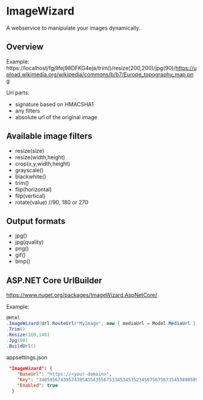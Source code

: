 # ImageWizard
A webservice to manipulate your images dynamically.

## Overview

Example:
https://localhost/fgj9fej98DFKG4eja/trim()/resize(200,200)/jpg(90)/https://upload.wikimedia.org/wikipedia/commons/b/b7/Europe_topography_map.png

Url parts:
- signature based on HMACSHA1
- any filters
- absolute url of the original image

## Available image filters

- resize(size)
- resize(width,height)
- crop(x,y,width,height)
- grayscale()
- blackwhite()
- trim()
- flip(horizontal)
- flip(vertical)
- rotate(value) //90, 180 or 270

## Output formats

- jpg()
- jpg(quality)
- png()
- gif()
- bmp()

## ASP.NET Core UrlBuilder

https://www.nuget.org/packages/ImageWizard.AspNetCore/

Example:
```csharp
@Html
.ImageWizard(Url.RouteUrl("MyImage", new { mediaUrl = Model.MediaUrl }, Context.Request.Scheme))
.Trim()
.Resize(160,140)
.Jpg(90)
.BuildUrl()
```
appsettings.json

```json
 "ImageWizard": {
    "BaseUrl": "https://<your-domain>",
    "Key": "34059567439574395435435567533453453523456756756735453890509==",
    "Enabled": true
  }
```
